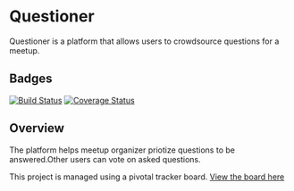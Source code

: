 # Questioner

Questioner is a platform that allows users to crowdsource questions for a meetup.

## Badges

[![Build Status](https://travis-ci.org/bencyn/Questioner-React.svg?branch=develop)](https://travis-ci.org/bencyn/Questioner-React) [![Coverage Status](https://coveralls.io/repos/github/bencyn/Questioner-React/badge.svg?branch=develop)](https://coveralls.io/github/bencyn/Questioner-React?branch=develop)

## Overview

The platform helps meetup organizer priotize questions to be answered.Other users can vote on asked questions.

This project is managed using a pivotal tracker board. [View the board here](https://www.pivotaltracker.com/n/projects/2235259)
